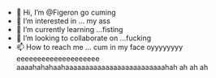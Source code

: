 - 👋 Hi, I’m @Figeron go cuming
- 👀 I’m interested in ... my ass
- 🌱 I’m currently learning ...fisting
- 💞️ I’m looking to collaborate on ...fucking
- 📫 How to reach me ... cum in my face oyyyyyyyy eeeeeeeeeeeeeeeeeeee aaaahahahaahaaaaaaaaaaaaaaaaaaaaaaaaahah ah ah ah

<!---
Figeron/Figeron is a ✨ special ✨ repository because its `README.md` (this file) appears on your GitHub profile.
You can click the Preview link to take a look at your changes.
--->
